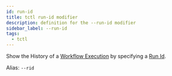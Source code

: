 ```yaml
---
id: run-id
title: tctl run-id modifier
description: definition for the --run-id modifier
sidebar_label: --run-id
tags:
  - tctl
---
```


Show the History of a [Workflow Execution](/concepts/what-is-a-workflow-execution) by specifying a [Run Id](/concepts/what-is-a-run-id).

Alias: `--rid`
